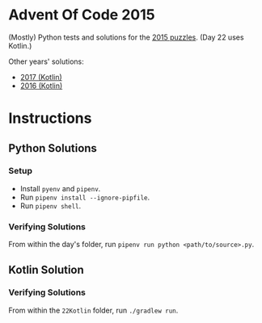 # Advent Of Code 2015

(Mostly) Python tests and solutions for the [2015 puzzles](http://adventofcode.com/2015). (Day 22 uses Kotlin.)

Other years' solutions:

- [2017 (Kotlin)](https://github.com/stkent/AdventOfCode2017)
- [2016 (Kotlin)](https://github.com/stkent/AdventOfCode2016)

# Instructions

## Python Solutions

### Setup

- Install `pyenv` and `pipenv`.
- Run `pipenv install --ignore-pipfile`.
- Run `pipenv shell`.

### Verifying Solutions

From within the day's folder, run `pipenv run python <path/to/source>.py`.

## Kotlin Solution

### Verifying Solutions

From within the `22Kotlin` folder, run `./gradlew run`.
